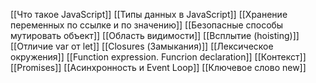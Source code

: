 [[Что такое JavaScript]]
[[Типы данных в JavaScript]]
[[Хранение переменных по ссылке и по значению]]
[[Безопасные способы мутировать объект]]
[[Область видимости]]
[[Всплытие (hoisting)]]
[[Отличие var от let]]
[[Closures (Замыкания)]]
[[Лексическое окружения]]
[[Function expression. Funcrion declaration]]
[[Контекст]]
[[Promises]]
[[Асинхронность и Event Loop]]
[[Ключевое слово new]]
